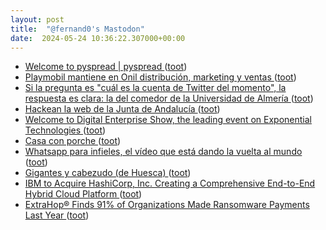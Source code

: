 ```yaml
---
layout: post
title:  "@fernand0's Mastodon"
date:  2024-05-24 10:36:22.307000+00:00
---
```

*  [Welcome to pyspread \| pyspread ](https://pyspread.gitlab.io) ([toot](https://mastodon.social/@fernand0/112495623032396729))
*  [Playmobil mantiene en Onil distribución, marketing y ventas ](https://efe.com/comunidad-valenciana/2024-05-13/playmobil-mantiene-en-onil-distribucion-marketing-y-ventas) ([toot](https://mastodon.social/@fernand0/112495357200485616))
*  [Si la pregunta es "cuál es la cuenta de Twitter del momento", la respuesta es clara: la del comedor de la Universidad de Almería ](https://www.xataka.com/magnet/pregunta-cual-cuenta-twitter-momento-respuesta-clara-comedor-universidad-almeri) ([toot](https://mastodon.social/@fernand0/112495110927947277))
*  [Hackean la web de la Junta de Andalucía ](https://blog.elhacker.net/2024/05/hackean-la-web-de-la-junta-de-andalucia.htm) ([toot](https://mastodon.social/@fernand0/112494848198580496))
*  [Welcome to Digital Enterprise Show, the leading event on Exponential Technologies ](https://www.des-show.com) ([toot](https://mastodon.social/@fernand0/112493529160157442))
*  [Casa con porche ](https://www.flickr.com/photos/fernand0/53714404957) ([toot](https://mastodon.social/@fernand0/112491658832514715))
*  [Whatsapp para infieles, el vídeo que está dando la vuelta al mundo ](https://wwwhatsnew.com/2024/04/25/whatsapp-para-infieles-el-video-que-esta-dando-la-vuelta-al-mundo) ([toot](https://mastodon.social/@fernand0/112491636202346233))
*  [Gigantes y cabezudo (de Huesca) ](https://avecesunafoto.wordpress.com/2024/05/23/gigantes-y-cabezudo-de-huesca) ([toot](https://mastodon.social/@fernand0/112491583409542270))
*  [IBM to Acquire HashiCorp, Inc. Creating a Comprehensive End-to-End Hybrid Cloud Platform ](https://newsroom.ibm.com/2024-04-24-IBM-to-Acquire-HashiCorp-Inc-Creating-a-Comprehensive-End-to-End-Hybrid-Cloud-Platfor) ([toot](https://mastodon.social/@fernand0/112491433554772124))
*  [ExtraHop® Finds 91% of Organizations Made Ransomware Payments Last Year ](https://www.extrahop.com/news/press-releases/extrahop-finds-91-of-organizations-made-ransomware-payments-last-yea) ([toot](https://mastodon.social/@fernand0/112491012430906160))

